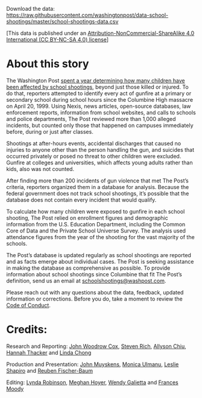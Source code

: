 Download the data: https://raw.githubusercontent.com/washingtonpost/data-school-shootings/master/school-shootings-data.csv

[This data is published under an [Attribution-NonCommercial-ShareAlike 4.0 International (CC BY-NC-SA 4.0) license](https://creativecommons.org/licenses/by-nc-sa/4.0/)]

# About this story

The Washington Post [spent a year determining how many children have been affected by school shootings](https://www.washingtonpost.com/graphics/2018/local/school-shootings-database/), beyond just those killed or injured. To do that, reporters attempted to identify every act of gunfire at a primary or secondary school during school hours since the Columbine High massacre on April 20, 1999. Using Nexis, news articles, open-source databases, law enforcement reports, information from school websites, and calls to schools and police departments, The Post reviewed more than 1,000 alleged incidents, but counted only those that happened on campuses immediately before, during or just after classes.

Shootings at after-hours events, accidental discharges that caused no injuries to anyone other than the person handling the gun, and suicides that occurred privately or posed no threat to other children were excluded. Gunfire at colleges and universities, which affects young adults rather than kids, also was not counted.

After finding more than 200 incidents of gun violence that met The Post’s criteria, reporters organized them in a database for analysis. Because the federal government does not track school shootings, it’s possible that the database does not contain every incident that would qualify.

To calculate how many children were exposed to gunfire in each school shooting, The Post relied on enrollment figures and demographic information from the U.S. Education Department, including the Common Core of Data and the Private School Universe Survey. The analysis used attendance figures from the year of the shooting for the vast majority of the schools. 

The Post’s database is updated regularly as school shootings are reported and as facts emerge about individual cases. The Post is seeking assistance in making the database as comprehensive as possible. To provide information about school shootings since Columbine that fit The Post’s definition, send us an email at schoolshootings@washpost.com.

Please reach out with any questions about the data, feedback, updated information or corrections. Before you do, take a moment to review the [Code of Conduct](https://github.com/washingtonpost/data-school-shootings/blob/master/CODE_OF_CONDUCT.md).

# Credits:

Research and Reporting: [John Woodrow Cox](https://www.washingtonpost.com/people/john-woodrow-cox/), [Steven Rich](https://www.washingtonpost.com/people/steven-rich/), [Allyson Chiu](https://www.washingtonpost.com/people/allyson-chiu/), [Hannah Thacker](https://www.washingtonpost.com/people/hannah-thacker/) and [Linda Chong](https://www.washingtonpost.com/people/linda-chong/)

Production and Presentation: [John Muyskens](https://www.washingtonpost.com/people/john-muyskens/), [Monica Ulmanu](https://www.washingtonpost.com/people/monica-ulmanu/), [Leslie Shapiro](https://www.washingtonpost.com/people/leslie-shapiro/) and [Reuben Fischer-Baum](https://www.washingtonpost.com/people/reuben-fischer-baum/)

Editing: [Lynda Robinson](https://www.washingtonpost.com/people/lynda-robinson/), [Meghan Hoyer](https://www.washingtonpost.com/people/meghan-hoyer/), [Wendy Galietta](https://www.washingtonpost.com/people/wendy-galietta/) and [Frances Moody](https://www.washingtonpost.com/people/frances-moody/)
